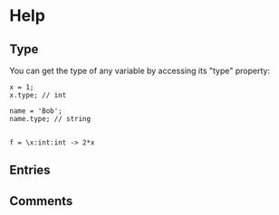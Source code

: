 # Help

## Type

You can get the type of any variable by accessing its "type" property:

```
x = 1;
x.type; // int
```

```
name = 'Bob';
name.type; // string
```

```

```

```
f = \x:int:int -> 2*x
```


## Entries


## Comments